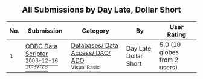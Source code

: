 ﻿<div align="center">

## All Submissions by Day Late, Dollar Short

</div>

No.  | Submission | Category | By   | User Rating
---- | ---------- | -------- | ---- | -----------
1 | [ODBC Data Scripter<br /><sup>2003-12-16 10:37:28</sup>](https://github.com/Planet-Source-Code/day-late-dollar-short-odbc-data-scripter__1-52635) | [Databases/ Data Access/ DAO/ ADO<br /><sup>Visual Basic</sup>](../ByCategory/databases-data-access-dao-ado__1-6.md) | Day Late, Dollar Short | 5.0 (10 globes from 2 users)
